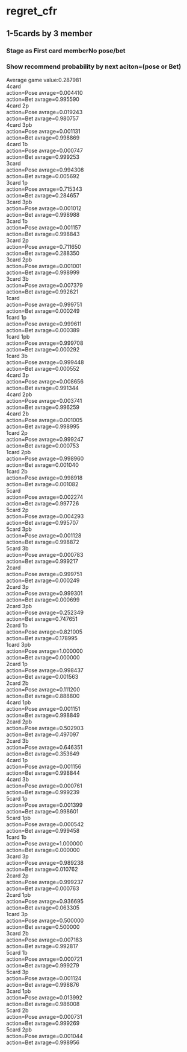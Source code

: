 # regret_cfr


## 1-5cards by 3 member  
### Stage as  First card memberNo pose/bet  
### Show recommend probability by next aciton=(pose or Bet)  
  
    
Average game value:0.287981   
4card  
   action=Pose  avrage=0.004410   
   action=Bet   avrage=0.995590  
4card 2p  
   action=Pose  avrage=0.019243  
   action=Bet   avrage=0.980757  
4card 3pb  
   action=Pose  avrage=0.001131   
   action=Bet   avrage=0.998869  
4card 1b  
   action=Pose  avrage=0.000747   
   action=Bet   avrage=0.999253  
3card  
   action=Pose  avrage=0.994308  
   action=Bet   avrage=0.005692  
3card 1p  
   action=Pose  avrage=0.715343  
   action=Bet   avrage=0.284657  
3card 3pb  
   action=Pose  avrage=0.001012  
   action=Bet   avrage=0.998988  
3card 1b  
   action=Pose  avrage=0.001157  
   action=Bet   avrage=0.998843  
3card 2p  
   action=Pose  avrage=0.711650  
   action=Bet   avrage=0.288350  
3card 2pb  
   action=Pose  avrage=0.001001  
   action=Bet   avrage=0.998999  
3card 3b  
   action=Pose  avrage=0.007379  
   action=Bet   avrage=0.992621  
1card  
   action=Pose  avrage=0.999751  
   action=Bet   avrage=0.000249  
1card 1p  
   action=Pose  avrage=0.999611  
   action=Bet   avrage=0.000389  
1card 1pb  
   action=Pose  avrage=0.999708  
   action=Bet   avrage=0.000292  
1card 3b  
   action=Pose  avrage=0.999448  
   action=Bet   avrage=0.000552  
4card 3p  
   action=Pose  avrage=0.008656  
   action=Bet   avrage=0.991344  
4card 2pb  
   action=Pose  avrage=0.003741  
   action=Bet   avrage=0.996259  
4card 2b  
   action=Pose  avrage=0.001005  
   action=Bet   avrage=0.998995  
1card 2p  
   action=Pose  avrage=0.999247  
   action=Bet   avrage=0.000753  
1card 2pb  
   action=Pose  avrage=0.998960  
   action=Bet   avrage=0.001040  
1card 2b  
   action=Pose  avrage=0.998918  
   action=Bet   avrage=0.001082  
5card  
   action=Pose  avrage=0.002274  
   action=Bet   avrage=0.997726  
5card 2p  
   action=Pose  avrage=0.004293  
   action=Bet   avrage=0.995707  
5card 3pb  
   action=Pose  avrage=0.001128   
   action=Bet   avrage=0.998872  
5card 3b  
   action=Pose  avrage=0.000783  
   action=Bet   avrage=0.999217  
2card  
   action=Pose  avrage=0.999751  
   action=Bet   avrage=0.000249  
2card 3p  
   action=Pose  avrage=0.999301   
   action=Bet   avrage=0.000699  
2card 3pb  
   action=Pose  avrage=0.252349  
   action=Bet   avrage=0.747651  
2card 1b  
   action=Pose  avrage=0.821005  
   action=Bet   avrage=0.178995  
1card 3pb  
   action=Pose  avrage=1.000000  
   action=Bet   avrage=0.000000  
2card 1p  
   action=Pose  avrage=0.998437  
   action=Bet   avrage=0.001563  
2card 2b  
   action=Pose  avrage=0.111200  
   action=Bet   avrage=0.888800  
4card 1pb  
   action=Pose  avrage=0.001151  
   action=Bet   avrage=0.998849  
2card 2pb  
   action=Pose  avrage=0.502903  
   action=Bet   avrage=0.497097  
2card 3b  
   action=Pose  avrage=0.646351  
   action=Bet   avrage=0.353649  
4card 1p  
   action=Pose  avrage=0.001156  
   action=Bet   avrage=0.998844  
4card 3b  
   action=Pose  avrage=0.000761  
   action=Bet   avrage=0.999239  
5card 1p  
   action=Pose  avrage=0.001399  
   action=Bet   avrage=0.998601  
5card 1pb  
   action=Pose  avrage=0.000542   
   action=Bet   avrage=0.999458  
1card 1b  
   action=Pose  avrage=1.000000  
   action=Bet   avrage=0.000000  
3card 3p  
   action=Pose  avrage=0.989238  
   action=Bet   avrage=0.010762  
2card 2p  
   action=Pose  avrage=0.999237  
   action=Bet   avrage=0.000763  
2card 1pb  
   action=Pose  avrage=0.936695  
   action=Bet   avrage=0.063305  
1card 3p  
   action=Pose  avrage=0.500000  
   action=Bet   avrage=0.500000  
3card 2b  
   action=Pose  avrage=0.007183  
   action=Bet   avrage=0.992817  
5card 1b  
   action=Pose  avrage=0.000721  
   action=Bet   avrage=0.999279  
5card 3p  
   action=Pose  avrage=0.001124  
   action=Bet   avrage=0.998876  
3card 1pb  
   action=Pose  avrage=0.013992  
   action=Bet   avrage=0.986008  
5card 2b  
   action=Pose  avrage=0.000731  
   action=Bet   avrage=0.999269  
5card 2pb  
   action=Pose  avrage=0.001044  
   action=Bet   avrage=0.998956  
